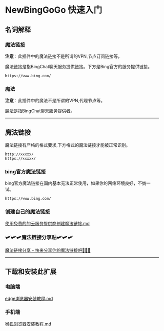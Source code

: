 # NewBingGoGo 快速入门

## 名词解释

### 魔法链接
**注意**：此插件中的魔法链接不是所谓的VPN,节点订阅链接等。

魔法链接是指BingChat聊天服务提供链接。下方是Bing官方的服务提供链接。
~~~
https://www.bing.com/
~~~

### 魔法
**注意**：此插件中的魔法不是所谓的VPN,代理节点等。

魔法是指BingChat聊天服务提供者。

---

## 魔法链接
魔法链接有严格的格式要求,下方格式的魔法链接才能被正常识别。
~~~
http://xxxxx/
https://xxxxx/
~~~

### bing官方魔法链接
bing官方魔法链接在国内基本无法正常使用，如果你的网络环境良好，不妨一试。
~~~
https://www.bing.com/
~~~

### 创建自己的魔法链接
[使用免费的的云服务提供商创建魔法链接.md](/创建魔法链接/使用免费的的云服务提供商创建魔法链接.md)

### 🛩️🛩️🛩️魔法链接分享贴🛩️🛩️🛩️
[魔法链接分享 - 快来分享你的魔法链接吧🎉🎉🎉](https://gitee.com/jja8/NewBingGoGo/issues/I6S6BH)

---
## 下载和安装此扩展
### 电脑端
[edge浏览器安装教程.md](./下载和安装/edge浏览器安装教程.md)
### 手机端
[猴狐浏览器安装教程.md](./下载和安装/猴狐浏览器安装教程.md)

